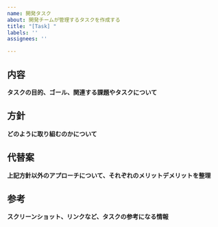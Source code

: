 ```yaml
---
name: 開発タスク
about: 開発チームが管理するタスクを作成する
title: "[Task] "
labels: ''
assignees: ''

---
```


## 内容
**タスクの目的、ゴール、関連する課題やタスクについて**

## 方針
**どのように取り組むのかについて**

## 代替案
**上記方針以外のアプローチについて、それぞれのメリットデメリットを整理**

## 参考
**スクリーンショット、リンクなど、タスクの参考になる情報**
